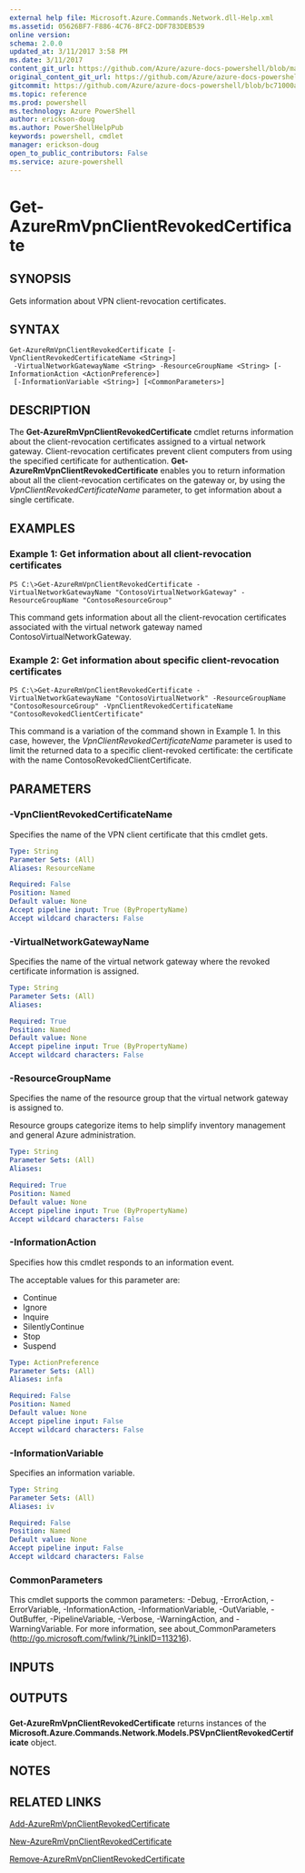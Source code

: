 ```yaml
---
external help file: Microsoft.Azure.Commands.Network.dll-Help.xml
ms.assetid: 05626BF7-F886-4C76-8FC2-DDF783DEB539
online version: 
schema: 2.0.0
updated_at: 3/11/2017 3:58 PM
ms.date: 3/11/2017
content_git_url: https://github.com/Azure/azure-docs-powershell/blob/master/azureps-cmdlets-docs/ResourceManager/AzureRM.Network/v3.5.0/Get-AzureRmVpnClientRevokedCertificate.md
original_content_git_url: https://github.com/Azure/azure-docs-powershell/blob/master/azureps-cmdlets-docs/ResourceManager/AzureRM.Network/v3.5.0/Get-AzureRmVpnClientRevokedCertificate.md
gitcommit: https://github.com/Azure/azure-docs-powershell/blob/bc71000aa3c7f754b95442dcc415a7324626a15c/azureps-cmdlets-docs/ResourceManager/AzureRM.Network/v3.5.0/Get-AzureRmVpnClientRevokedCertificate.md
ms.topic: reference
ms.prod: powershell
ms.technology: Azure PowerShell
author: erickson-doug
ms.author: PowerShellHelpPub
keywords: powershell, cmdlet
manager: erickson-doug
open_to_public_contributors: False
ms.service: azure-powershell
---
```


# Get-AzureRmVpnClientRevokedCertificate

## SYNOPSIS
Gets information about VPN client-revocation certificates.

## SYNTAX

```
Get-AzureRmVpnClientRevokedCertificate [-VpnClientRevokedCertificateName <String>]
 -VirtualNetworkGatewayName <String> -ResourceGroupName <String> [-InformationAction <ActionPreference>]
 [-InformationVariable <String>] [<CommonParameters>]
```

## DESCRIPTION
The **Get-AzureRmVpnClientRevokedCertificate** cmdlet returns information about the client-revocation certificates assigned to a virtual network gateway.
Client-revocation certificates prevent client computers from using the specified certificate for authentication.
**Get-AzureRmVpnClientRevokedCertificate** enables you to return information about all the client-revocation certificates on the gateway or, by using the *VpnClientRevokedCertificateName* parameter, to get information about a single certificate.

## EXAMPLES

### Example 1: Get information about all client-revocation certificates
```
PS C:\>Get-AzureRmVpnClientRevokedCertificate -VirtualNetworkGatewayName "ContosoVirtualNetworkGateway" -ResourceGroupName "ContosoResourceGroup"
```

This command gets information about all the client-revocation certificates associated with the virtual network gateway named ContosoVirtualNetworkGateway.

### Example 2: Get information about specific client-revocation certificates
```
PS C:\>Get-AzureRmVpnClientRevokedCertificate -VirtualNetworkGatewayName "ContosoVirtualNetwork" -ResourceGroupName "ContosoResourceGroup" -VpnClientRevokedCertificateName "ContosoRevokedClientCertificate"
```

This command is a variation of the command shown in Example 1.
In this case, however, the *VpnClientRevokedCertificateName* parameter is used to limit the returned data to a specific client-revoked certificate: the certificate with the name ContosoRevokedClientCertificate.

## PARAMETERS

### -VpnClientRevokedCertificateName
Specifies the name of the VPN client certificate that this cmdlet gets.

```yaml
Type: String
Parameter Sets: (All)
Aliases: ResourceName

Required: False
Position: Named
Default value: None
Accept pipeline input: True (ByPropertyName)
Accept wildcard characters: False
```

### -VirtualNetworkGatewayName
Specifies the name of the virtual network gateway where the revoked certificate information is assigned.

```yaml
Type: String
Parameter Sets: (All)
Aliases: 

Required: True
Position: Named
Default value: None
Accept pipeline input: True (ByPropertyName)
Accept wildcard characters: False
```

### -ResourceGroupName
Specifies the name of the resource group that the virtual network gateway is assigned to.

Resource groups categorize items to help simplify inventory management and general Azure administration.

```yaml
Type: String
Parameter Sets: (All)
Aliases: 

Required: True
Position: Named
Default value: None
Accept pipeline input: True (ByPropertyName)
Accept wildcard characters: False
```

### -InformationAction
Specifies how this cmdlet responds to an information event.

The acceptable values for this parameter are:

- Continue
- Ignore
- Inquire
- SilentlyContinue
- Stop
- Suspend

```yaml
Type: ActionPreference
Parameter Sets: (All)
Aliases: infa

Required: False
Position: Named
Default value: None
Accept pipeline input: False
Accept wildcard characters: False
```

### -InformationVariable
Specifies an information variable.

```yaml
Type: String
Parameter Sets: (All)
Aliases: iv

Required: False
Position: Named
Default value: None
Accept pipeline input: False
Accept wildcard characters: False
```

### CommonParameters
This cmdlet supports the common parameters: -Debug, -ErrorAction, -ErrorVariable, -InformationAction, -InformationVariable, -OutVariable, -OutBuffer, -PipelineVariable, -Verbose, -WarningAction, and -WarningVariable. For more information, see about_CommonParameters (http://go.microsoft.com/fwlink/?LinkID=113216).

## INPUTS

## OUTPUTS

###  
**Get-AzureRmVpnClientRevokedCertificate** returns instances of the **Microsoft.Azure.Commands.Network.Models.PSVpnClientRevokedCertificate** object.

## NOTES

## RELATED LINKS

[Add-AzureRmVpnClientRevokedCertificate](xref:ResourceManager/AzureRM.Network/v3.5.0/Add-AzureRmVpnClientRevokedCertificate.md)

[New-AzureRmVpnClientRevokedCertificate](xref:ResourceManager/AzureRM.Network/v3.5.0/New-AzureRmVpnClientRevokedCertificate.md)

[Remove-AzureRmVpnClientRevokedCertificate](xref:ResourceManager/AzureRM.Network/v3.5.0/Remove-AzureRmVpnClientRevokedCertificate.md)


